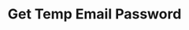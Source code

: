 ---
title: Get Temp Email Password
excerpt: >-
  Gets password from temp email of account. After calling of this method, the
  warranty will be cancelled and you cannot automatically resell account.
api:
  file: lolzteam-public-api-market.json
  operationId: accountsManaging.getPasswordEmail
deprecated: false
hidden: false
metadata:
  title: ''
  description: ''
  robots: index
next:
  description: ''
---